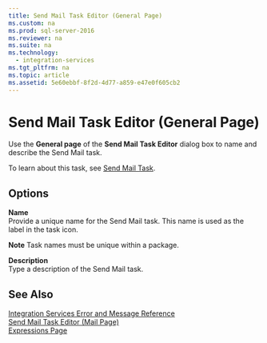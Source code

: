 ```yaml
---
title: Send Mail Task Editor (General Page)
ms.custom: na
ms.prod: sql-server-2016
ms.reviewer: na
ms.suite: na
ms.technology: 
  - integration-services
ms.tgt_pltfrm: na
ms.topic: article
ms.assetid: 5e60ebbf-8f2d-4d77-a859-e47e0f605cb2
---
```

# Send Mail Task Editor (General Page)
  Use the **General page** of the **Send Mail Task Editor** dialog box to name and describe the Send Mail task.  
  
 To learn about this task, see [Send Mail Task](../../Topics/TopicNameNotContainA/Send-Mail-Task.md).  
  
## Options  
 **Name**  
 Provide a unique name for the Send Mail task. This name is used as the label in the task icon.  
  
 **Note** Task names must be unique within a package.  
  
 **Description**  
 Type a description of the Send Mail task.  
  
## See Also  
 [Integration Services Error and Message Reference](../../Topics/TopicNameNotContainA/Integration-Services-Error-and-Message-Reference.md)   
 [Send Mail Task Editor &#40;Mail Page&#41;](../../Topics/TopicNameNotContainA/Send-Mail-Task-Editor--Mail-Page-.md)   
 [Expressions Page](../../Topics/TopicNameNotContainA/Expressions-Page.md)  
  
  
